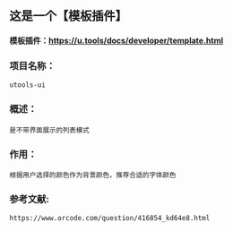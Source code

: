 ## 这是一个【模板插件】
#### 模板插件：https://u.tools/docs/developer/template.html

### 项目名称：
    utools-ui
### 概述：
    是不带界面展示的列表模式
### 作用： 
    根据用户选择的颜色作为背景颜色，推荐合适的字体颜色
### 参考文献:
    https://www.orcode.com/question/416854_kd64e8.html